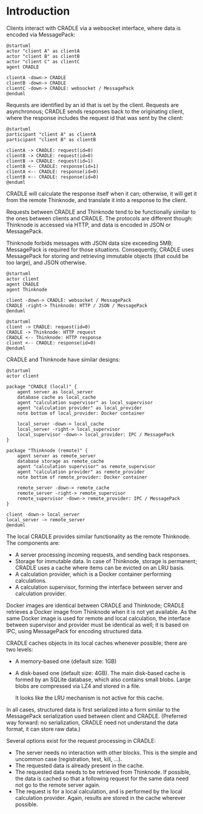 # Introduction
Clients interact with CRADLE via a websocket interface, where data is encoded via MessagePack:

```plantuml
@startuml
actor "client A" as clientA
actor "client B" as clientB
actor "client C" as clientC
agent CRADLE

clientA -down-> CRADLE
clientB -down-> CRADLE
clientC -down-> CRADLE: websocket / MessagePack
@enduml
```

Requests are identified by an id that is set by the client.
Requests are asynchronous; CRADLE sends responses back to the originating client, where
the response includes the request id that was sent by the client:

```plantuml
@startuml
participant "client A" as clientA
participant "client B" as clientB

clientA -> CRADLE: request(id=0)
clientB -> CRADLE: request(id=0)
clientB -> CRADLE: request(id=1)
clientB <-- CRADLE: response(id=1)
clientA <-- CRADLE: response(id=0)
clientB <-- CRADLE: response(id=0)
@enduml
```

CRADLE will calculate the response itself when it can; otherwise, it will get it from the remote
Thinknode, and translate it into a response to the client.

Requests between CRADLE and Thinknode tend to be functionally similar to the ones between clients and CRADLE.
The protocols are different though: Thinknode is accessed via HTTP, and data is encoded in JSON or MessagePack.

Thinknode forbids messages with JSON data size exceeding 5MB; MessagePack is required for those situations.
Consequently, CRADLE uses MessagePack for storing and retrieving immutable objects (that could be too large), and
JSON otherwise.

```plantuml
@startuml
actor client
agent CRADLE
agent Thinknode

client -down-> CRADLE: websocket / MessagePack
CRADLE -right-> Thinknode: HTTP / JSON / MessagePack
@enduml
```

```plantuml
@startuml
client -> CRADLE: request(id=0)
CRADLE -> Thinknode: HTTP request
CRADLE <-- Thinknode: HTTP response
client <-- CRADLE: response(id=0)
@enduml
```

CRADLE and Thinknode have similar designs:

```plantuml
@startuml
actor client

package "CRADLE (local)" {
    agent server as local_server
    database cache as local_cache
    agent "calculation supervisor" as local_supervisor
    agent "calculation provider" as local_provider
    note bottom of local_provider: Docker container

    local_server -down-> local_cache
    local_server -right-> local_supervisor
    local_supervisor -down-> local_provider: IPC / MessagePack
}

package "Thinknode (remote)" {
    agent server as remote_server
    database storage as remote_cache
    agent "calculation supervisor" as remote_supervisor
    agent "calculation provider" as remote_provider
    note bottom of remote_provider: Docker container

    remote_server -down-> remote_cache
    remote_server -right-> remote_supervisor
    remote_supervisor -down-> remote_provider: IPC / MessagePack
}

client -down-> local_server
local_server -> remote_server
@enduml
```

The local CRADLE provides similar functionality as the remote Thinknode.
The components are:

* A server processing incoming requests, and sending back responses.
* Storage for immutable data. In case of Thinknode, storage is permanent; CRADLE uses a
  cache where items can be evicted on an LRU basis.
* A calculation provider, which is a Docker container performing calculations.
* A calculation supervisor, forming the interface between server and calculation provider.

Docker images are identical between CRADLE and Thinknode; 
CRADLE retrieves a Docker image from Thinknode when it is not yet available.
As the same Docker image is used for remote and local calculation, the interface between
supervisor and provider must be identical as well; it is based on IPC, using MessagePack
for encoding structured data.

CRADLE caches objects in its local caches whenever possible; there are two levels:

* A memory-based one (default size: 1GB)
* A disk-based one (default size: 4GB).
  The main disk-based cache is formed by an SQLite database, which also contains small blobs.
  Large blobs are compressed via LZ4 and stored in a file.

  It looks like the LRU mechanism is not active for this cache.

In all cases, structured data is first serialized into a form similar to the MessagePack
serialization used between client and CRADLE.
(Preferred way forward: no serialization, CRADLE need not understand the data format,
it can store raw data.)

Several options exist for the request processing in CRADLE:

* The server needs no interaction with other blocks. This is the simple and uncommon case
  (registration, test, kill, ...).
* The requested data is already present in the cache.
* The requested data needs to be retrieved from Thinknode. If possible,
  the data is cached so that a following request for the same data need not go
  to the remote server again.
* The request is for a local calculation, and is performed by the local calculation provider.
  Again, results are stored in the cache wherever possible.
